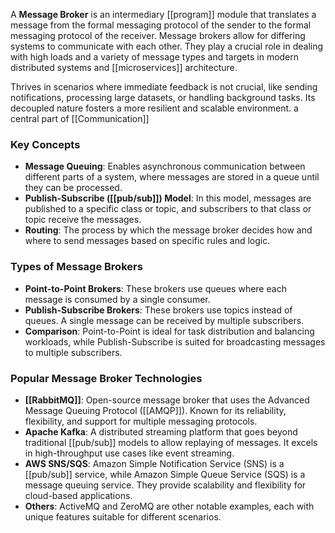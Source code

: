A **Message Broker** is an intermediary [[program]] module that translates a message from the formal messaging protocol of the sender to the formal messaging protocol of the receiver. Message brokers allow for differing systems to communicate with each other. They play a crucial role in dealing with high loads and a variety of message types and targets in modern distributed systems and [[microservices]] architecture.

Thrives in scenarios where immediate feedback is not crucial, like sending notifications, processing large datasets, or handling background tasks. Its decoupled nature fosters a more resilient and scalable environment. a central part of [[Communication]]
### Key Concepts

- **Message Queuing**: Enables asynchronous communication between different parts of a system, where messages are stored in a queue until they can be processed.
- **Publish-Subscribe ([[pub/sub]]) Model**: In this model, messages are published to a specific class or topic, and subscribers to that class or topic receive the messages.
- **Routing**: The process by which the message broker decides how and where to send messages based on specific rules and logic.

### Types of Message Brokers

- **Point-to-Point Brokers**: These brokers use queues where each message is consumed by a single consumer.
- **Publish-Subscribe Brokers**: These brokers use topics instead of queues. A single message can be received by multiple subscribers.
- **Comparison**: Point-to-Point is ideal for task distribution and balancing workloads, while Publish-Subscribe is suited for broadcasting messages to multiple subscribers.

### Popular Message Broker Technologies

- **[[RabbitMQ]]**: Open-source message broker that uses the Advanced Message Queuing Protocol ([[AMQP]]). Known for its reliability, flexibility, and support for multiple messaging protocols.
- **Apache Kafka**: A distributed streaming platform that goes beyond traditional [[pub/sub]] models to allow replaying of messages. It excels in high-throughput use cases like event streaming.
- **AWS SNS/SQS**: Amazon Simple Notification Service (SNS) is a [[pub/sub]] service, while Amazon Simple Queue Service (SQS) is a message queuing service. They provide scalability and flexibility for cloud-based applications.
- **Others**: ActiveMQ and ZeroMQ are other notable examples, each with unique features suitable for different scenarios.